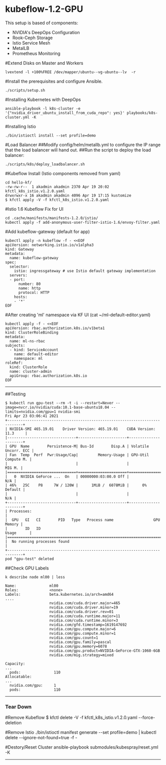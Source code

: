 # kubeflow-1.2-GPU
This setup is based of components:
- NVIDIA's DeepOps Configuration
- Rook-Ceph Storage
- Istio Service Mesh
- MetalLB
- Prometheus Monitoring

#Extend Disks on Master and Workers
```
lvextend -l +100%FREE /dev/mapper/ubuntu--vg-ubuntu--lv  -r
```


#Install the prerequisites and configure Ansible.
```
./scripts/setup.sh
```

#Installing Kubernetes with DeepOps
```
ansible-playbook -l k8s-cluster -e '{"nvidia_driver_ubuntu_install_from_cuda_repo": yes}' playbooks/k8s-cluster.yml -K
```

#Installing Istio
```
./bin/istioctl install --set profile=demo
```

#Load Balancer
##Modify config/helm/metallb.yml to configure the IP range that the load balancer will hand out.
##Run the script to deploy the load balancer:

```
./scripts/k8s/deploy_loadbalancer.sh
```

#Kubeflow Install (Istio components removed from yaml)
```
cd hello-kf/
-rw-rw-r--  1 akadmin akadmin 2370 Apr 19 20:02 kfctl_k8s_istio.v1.2.0.yaml
drwxrwxr-x 16 akadmin akadmin 4096 Apr 19 17:15 kustomize
$ kfctl apply -V -f kfctl_k8s_istio.v1.2.0.yaml 
```

#Istio 1.6 Kubeflow Fix for UI
```
cd .cache/manifests/manifests-1.2.0/istio/
kubectl apply -f add-anonymous-user-filter-istio-1.6/envoy-filter.yaml
```

#Add kubeflow-gateway (default for app)
```
kubectl apply -n kubeflow -f - <<EOF
apiVersion: networking.istio.io/v1alpha3
kind: Gateway
metadata:
  name: kubeflow-gateway
spec:
  selector:
    istio: ingressgateway # use Istio default gateway implementation
  servers:
  - port:
      number: 80
      name: http
      protocol: HTTP
    hosts:
    - '*'
EOF
```

#After creating 'ml' namespace via KF UI (cat ~/ml-default-editor.yaml)
```
kubectl apply -f - <<EOF
apiVersion: rbac.authorization.k8s.io/v1beta1
kind: ClusterRoleBinding
metadata:
  name: ml-ns-rbac
subjects:
  - kind: ServiceAccount
    name: default-editor
    namespace: ml
roleRef:
  kind: ClusterRole
  name: cluster-admin
  apiGroup: rbac.authorization.k8s.io
EOF
```

--------------------

##Testing
```
$ kubectl run gpu-test --rm -t -i --restart=Never --image=nvcr.io/nvidia/cuda:10.1-base-ubuntu18.04 --limits=nvidia.com/gpu=1 nvidia-smi
Fri Apr 23 03:06:41 2021       
+-----------------------------------------------------------------------------+
| NVIDIA-SMI 465.19.01    Driver Version: 465.19.01    CUDA Version: 11.3     |
|-------------------------------+----------------------+----------------------+
| GPU  Name        Persistence-M| Bus-Id        Disp.A | Volatile Uncorr. ECC |
| Fan  Temp  Perf  Pwr:Usage/Cap|         Memory-Usage | GPU-Util  Compute M. |
|                               |                      |               MIG M. |
|===============================+======================+======================|
|   0  NVIDIA GeForce ...  On   | 00000000:03:00.0 Off |                  N/A |
| 46%   25C    P8     7W / 120W |      1MiB /  6078MiB |      0%      Default |
|                               |                      |                  N/A |
+-------------------------------+----------------------+----------------------+                                                                              
| Processes:                                                                  |
|  GPU   GI   CI        PID   Type   Process name                  GPU Memory |
|        ID   ID                                                   Usage      |
|=============================================================================|
|  No running processes found                                                 |
+-----------------------------------------------------------------------------+
pod "gpu-test" deleted
```

##Check GPU Labels
```
k describe node ml00 | less

Name:               ml00
Roles:              <none>
Labels:             beta.kubernetes.io/arch=amd64
....
                    nvidia.com/cuda.driver.major=465
                    nvidia.com/cuda.driver.minor=19
                    nvidia.com/cuda.driver.rev=01
                    nvidia.com/cuda.runtime.major=11
                    nvidia.com/cuda.runtime.minor=3
                    nvidia.com/gfd.timestamp=1619147692
                    nvidia.com/gpu.compute.major=6
                    nvidia.com/gpu.compute.minor=1
                    nvidia.com/gpu.count=1
                    nvidia.com/gpu.family=pascal
                    nvidia.com/gpu.memory=6078
                    nvidia.com/gpu.product=NVIDIA-GeForce-GTX-1060-6GB
                    nvidia.com/mig.strategy=mixed

Capacity:
...
  pods:               110
Allocatable:
...
  nvidia.com/gpu:     1
  pods:               110
```
------------------------


### Tear Down

#Remove Kubeflow
$ kfctl delete -V -f kfctl_k8s_istio.v1.2.0.yaml  --force-deletion

#Remove Istio
 ./bin/istioctl manifest generate --set profile=demo | kubectl delete --ignore-not-found=true -f -

#Destory/Reset Cluster
ansible-playbook submodules/kubespray/reset.yml  -K

-----------------------
```
